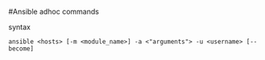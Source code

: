 #Ansible adhoc commands

syntax

```
ansible <hosts> [-m <module_name>] -a <"arguments"> -u <username> [--become]
```
